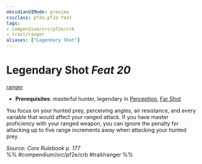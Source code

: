 ```yaml
---
obsidianUIMode: preview
cssclass: pf2e,pf2e-feat
tags:
- compendium/src/pf2e/crb
- trait/ranger
aliases: ["Legendary Shot"]
---
```

# Legendary Shot  *Feat 20*  
[ranger](/rules/traits/ranger.md)  

- **Prerequisites**: masterful hunter, legendary in [Perception](/compendium/skills.md#Perception), [Far Shot](/compendium/feats/far-shot.md)

You focus on your hunted prey, perceiving angles, air resistance, and every variable that would affect your ranged attack. If you have master proficiency with your ranged weapon, you can ignore the penalty for attacking up to five range increments away when attacking your hunted prey.

*Source: Core Rulebook p. 177*  
%% #compendium/src/pf2e/crb #trait/ranger %%